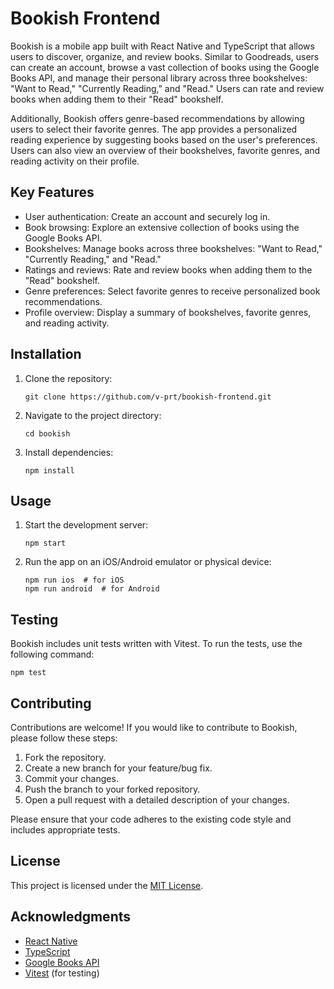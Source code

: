 # Bookish Frontend

Bookish is a mobile app built with React Native and TypeScript that allows users to discover, organize, and review books. Similar to Goodreads, users can create an account, browse a vast collection of books using the Google Books API, and manage their personal library across three bookshelves: "Want to Read," "Currently Reading," and "Read." Users can rate and review books when adding them to their "Read" bookshelf.

Additionally, Bookish offers genre-based recommendations by allowing users to select their favorite genres. The app provides a personalized reading experience by suggesting books based on the user's preferences. Users can also view an overview of their bookshelves, favorite genres, and reading activity on their profile.

## Key Features

- User authentication: Create an account and securely log in.
- Book browsing: Explore an extensive collection of books using the Google Books API.
- Bookshelves: Manage books across three bookshelves: "Want to Read," "Currently Reading," and "Read."
- Ratings and reviews: Rate and review books when adding them to the "Read" bookshelf.
- Genre preferences: Select favorite genres to receive personalized book recommendations.
- Profile overview: Display a summary of bookshelves, favorite genres, and reading activity.

## Installation

1. Clone the repository:
   ```shell
   git clone https://github.com/v-prt/bookish-frontend.git
   ```
2. Navigate to the project directory:
   ```shell
   cd bookish
   ```
3. Install dependencies:
   ```shell
   npm install
   ```

## Usage

1. Start the development server:
   ```shell
   npm start
   ```
2. Run the app on an iOS/Android emulator or physical device:
   ```shell
   npm run ios  # for iOS
   npm run android  # for Android
   ```

## Testing

Bookish includes unit tests written with Vitest. To run the tests, use the following command:
```shell
npm test
```

## Contributing

Contributions are welcome! If you would like to contribute to Bookish, please follow these steps:

1. Fork the repository.
2. Create a new branch for your feature/bug fix.
3. Commit your changes.
4. Push the branch to your forked repository.
5. Open a pull request with a detailed description of your changes.

Please ensure that your code adheres to the existing code style and includes appropriate tests.

## License

This project is licensed under the [MIT License](LICENSE).

## Acknowledgments

- [React Native](https://reactnative.dev/)
- [TypeScript](https://www.typescriptlang.org/)
- [Google Books API](https://developers.google.com/books)
- [Vitest](https://vitest.dev/) (for testing)
